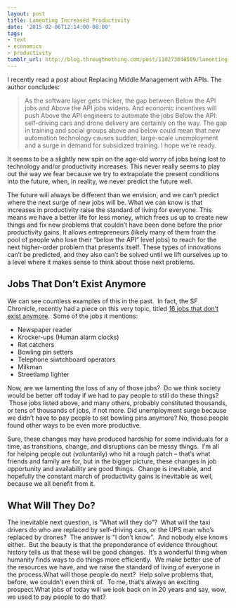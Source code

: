 ```yaml
---
layout: post
title: Lamenting Increased Productivity
date: '2015-02-06T12:14:00-08:00'
tags:
- text
- economics
- productivity
tumblr_url: http://blog.throughnothing.com/post/110273048509/lamenting-increased-productivity
---
```

I recently read a post about Replacing Middle Management with APIs. The author concludes:

> As the software layer gets thicker, the gap between Below the API jobs and Above the API jobs widens. And economic incentives will push Above the API engineers to automate the jobs Below the API: self-driving cars and drone delivery are certainly on the way. The gap in training and social groups above and below could mean that new automation technology causes sudden, large-scale unemployment and a surge in demand for subsidized training. I hope we’re ready.

It seems to be a slightly new spin on the age-old worry of jobs being lost to technology and/or productivity increases. This never really seems to play out the way we fear because we try to extrapolate the present conditions into the future, when, in reality, we never predict the future well.

The future will always be different than we envision, and we can’t predict where the next surge of new jobs will be. What we can know is that increases in productivity raise the standard of living for everyone. This means we have a better life for less money, which frees us up to create new things and fix new problems that couldn’t have been done before the prior productivity gains. It allows entrepreneurs (likely many of them from the pool of people who lose their “below the API” level jobs) to reach for the next higher-order problem that presents itself. These types of innovations can’t be predicted, and they also can’t be solved until we lift ourselves up to a level where it makes sense to think about those next problems.

## Jobs That Don’t Exist Anymore

We can see countless examples of this in the past.  In fact, the SF Chronicle, recently had a piece on this very topic, titled [16 jobs that don’t exist anymore](http://www.sfgate.com/jobs/slideshow/14-jobs-that-don-t-exist-anymore-81344.php).  Some of the jobs it mentions:

* Newspaper reader
* Krocker-ups (Human alarm clocks)
* Rat catchers
* Bowling pin setters
* Telephone siwtchboard operators
* Milkman
* Streetlamp lighter

Now, are we lamenting the loss of any of those jobs?  Do we think society would be better off today if we had to pay people to still do these things?  Those jobs listed above, and many others, probably constituted thousands, or tens of thousands of jobs, if not more. Did unemployment surge because we didn’t have to pay people to set bowling pins anymore? No, those people found other ways to be even more productive.

Sure, these changes may have produced hardship for some individuals for a time, as transitions, change, and disruptions can be messy things.  I’m all for helping people out (voluntarily) who hit a rough patch – that’s what friends and family are for, but in the bigger picture, these changes in job opportunity and availability are good things.  Change is inevitable, and hopefully the constant march of productivity gains is inevitable as well, because we all benefit from it.

## What Will They Do?

The inevitable next question, is “What will they do”?  What will the taxi drivers do who are replaced by self-driving cars, or the UPS man who’s replaced by drones?  The answer is "I don’t know".  And nobody else knows either.  But the beauty is that the preponderance of evidence throughout history tells us that these will be good changes.  It’s a wonderful thing when humanity finds ways to do things more efficiently.  We make better use of the resources we have, and we raise the standard of living of everyone in the process.What will those people do next?  Help solve problems that, before, we couldn’t even think of.  To me, that’s always an exciting prospect.What jobs of today will we look back on in 20 years and say, wow, we used to pay people to do that?
